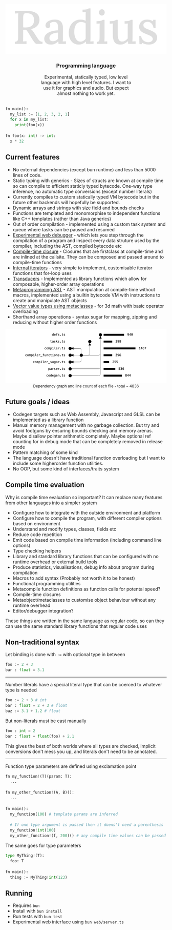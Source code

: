 

<br />
<div align="center">
  <a href="https://github.com/JakeCoxon/radius">
    <img src="./docs/logo.svg">
  </a>

  <h3 align="center">Programming language</h3>

  <p align="center" style="padding:0 100px">
    Experimental, statically typed, low level language with high level features. I want to use it for graphics and audio. But expect almost nothing to work yet.
    <br />
  </p>
</div>


```python

fn main():
  my_list := [1, 2, 3, 2, 1]
  for x in my_list:
    print(foo(x))

fn foo(x: int) -> int:
  x * 32
```

## Current features

* No external dependencies (except bun runtime) and less than 5000 lines of code.
* Static typing with generics - Sizes of structs are known at compile time so can compile to efficient staticly typed bytecode. One-way type inference, no automatic type conversions (except number literals)
* Currently compiles to custom statically typed VM bytecode but in the future other backends will hopefully be supported.
* Dynamic arrays and strings with size field and bounds checks
* Functions are templated and monomorphise to independent functions like C++ templates (rather than Java generics)
* Out of order compilation - implemented using a custom task system and queue where tasks can be paused and resumed
* [Experimental web debugger](docs/debugger.md) - which lets you step through the compilation of a program and inspect every data struture used by the compiler, including the AST, compiled bytecode etc
* [Compile-time closure](docs/closures.md) - Closures that are firstclass at compile-time and are inlined at the callsite. They can be composed and passed around to compile-time functions
* [Internal iterators](docs/iterators.md) - very simple to implement, customisable iterator functions that for-loop uses
* [Transducers](docs/transducers.md) - Implemented as library functions which allow for composable, higher-order array operations
* [Metaprogramming AST](docs/compile_time.md) - AST manipulation at compile-time without macros, implemented using a builtin bytecode VM with instructions to create and manipulate AST objects
* [Vector value types using metaclasses](docs/metaclasses.md) - for 3d math with basic operator overloading
* Shorthand array operations - syntax sugar for mapping, zipping and reducing without higher order functions


<div align=center style="background:white"><img src="./docs/files.png" width=400></div>
<div align=center><small>Dependency graph and line count of each file - total = 4836</small></div>


## Future goals / ideas

* Codegen targets such as Web Assembly, Javascript and GLSL can be implemented as a library function
* Manual memory management with no garbage collection. But try and avoid footguns by ensuring bounds checking and memory arenas. Maybe disallow pointer arithmetic completely. Maybe optional ref counting for in debug mode that can be completely removed in release mode
* Pattern matching of some kind
* The language doesn't have traditional function overloading but I want to include some higherorder function utilities.
* No OOP, but some kind of interfaces/traits system

## Compile time evaluation

Why is compile time evaluation so important? It can replace many features from other languages into a simpler system

* Configure how to integrate with the outside environment and platform
* Configure how to compile the program, with different compiler options based on environment
* Understand and modify types, classes, fields etc
* Reduce code repetition
* Emit code based on compile time information (including command line options)
* Type checking helpers
* Library and standard library functions that can be configured with no runtime overhead or external build tools
* Produce statistics, visualisations, debug info about program during compilation
* Macros to add syntax (Probably not worth it to be honest)
* Functional programming utilities
* Metacompile function definitions as function calls for potental speed?
* Compile-time closures
* Metaobject/metaclasses to customise object behaviour without any runtime overhead
* Editor/debugger integration?

These things are written in the same language as regular code, so can they can use the same standard library functions that regular code uses

## Non-traditional syntax

Let binding is done with `:=` with optional type in between

```python
foo := 2 + 3
bar : float = 3.1
```

---

Number literals have a special literal type that can be coerced to whatever type is needed

```python
foo := 2 + 3 # int
bar : float = 2 + 3 # float
baz := 3.1 + 1.2 # float
```

But non-literals must be cast manually

```python
foo : int = 2
bar : float = float(foo) + 2.1
```

This gives the best of both worlds where all types are checked, implicit conversions don't mess you up, and literals don't need to be annotated.

---

Function type parameters are defined using exclamation point

```python
fn my_function!(T)(param: T):
  ...

fn my_other_function!(A, B)():
  ...

fn main():
  my_function(100) # template params are inferred

  # If one type argument is passed then it doens't need a parenthesis
  my_function!int(100) 
  my_other_function!(f, 200)() # any compile time values can be passed
```

The same goes for type parameters

```python
type MyThing!(T):
  foo: T

fn main():
  thing := MyThing!int(123)
```



## Running

* Requires `bun`
* Install with `bun install`
* Run tests with `bun test`
* Experimental web interface using `bun web/server.ts`
